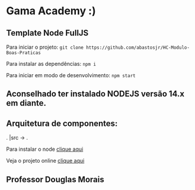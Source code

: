 # Gama Academy :)

## Template Node FullJS

Para iniciar o projeto:
`git clone https://github.com/abastosjr/HC-Modulo-Boas-Praticas`

Para instalar as dependências:
`npm i`

Para iniciar em modo de desenvolvimento:
`npm start`

## Aconselhado ter instalado NODEJS versão 14.x em diante.

## Arquitetura de componentes:

.
|src ->
.

Para instalar o node [clique aqui](https://nodejs.org/en/)

Veja o projeto online [clique aqui](https://hc-modulo-boas-praticas.vercel.app/)

## Professor Douglas Morais
